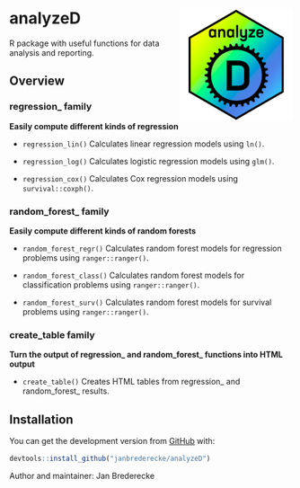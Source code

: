 # analyzeD <img src="man/figures/analyzeD.jpeg" width="200" height="200" align="right" />

R package with useful functions for data analysis and reporting.

## Overview

### regression_ family
**Easily compute different kinds of regression**

-   `regression_lin()` Calculates linear regression models using `ln()`.

-   `regression_log()` Calculates logistic regression models using `glm()`.

-   `regression_cox()` Calculates Cox regression models using
`survival::coxph()`.

### random_forest_ family
**Easily compute different kinds of random forests**

-   `random_forest_regr()` Calculates random forest models for regression
problems using `ranger::ranger()`.

-   `random_forest_class()` Calculates random forest models for classification
problems using `ranger::ranger()`.

-   `random_forest_surv()` Calculates random forest models for survival
problems using `ranger::ranger()`.

### create_table family
**Turn the output of regression_ and random_forest_ functions into HTML output**

-   `create_table()` Creates HTML tables from regression_ and random_forest_ results.

## Installation

You can get the development version from [GitHub](https://github.com/) with:

``` r
devtools::install_github("janbrederecke/analyzeD")
```



Author and maintainer: Jan Brederecke
